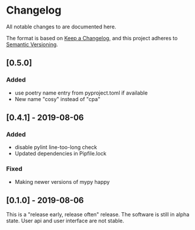 # Changelog
All notable changes to are documented here.

The format is based on [Keep a Changelog](https://keepachangelog.com/en/1.0.0/),
and this project adheres to [Semantic Versioning](https://semver.org/spec/v2.0.0.html).

## [0.5.0]

### Added
 * use poetry name entry from pyproject.toml if available
 * New name "cosy" instead of "cpa"

## [0.4.1] - 2019-08-06

### Added
 * disable pylint line-too-long check
 * Updated dependencies in Pipfile.lock

### Fixed
 * Making newer versions of mypy happy


## [0.1.0] - 2019-08-06

This is a "release early, release often" release.  The software is still in alpha state.  User api and user interface are not stable.
